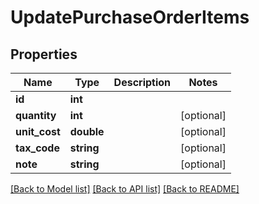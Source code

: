 # UpdatePurchaseOrderItems

## Properties
Name | Type | Description | Notes
------------ | ------------- | ------------- | -------------
**id** | **int** |  | 
**quantity** | **int** |  | [optional] 
**unit_cost** | **double** |  | [optional] 
**tax_code** | **string** |  | [optional] 
**note** | **string** |  | [optional] 

[[Back to Model list]](../README.md#documentation-for-models) [[Back to API list]](../README.md#documentation-for-api-endpoints) [[Back to README]](../README.md)


